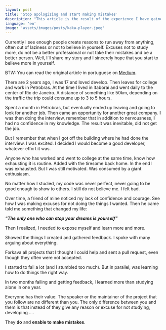 ```yaml
---
layout: post
title: 'Stop apologizing and start making mistakes'
description: "This article is the result of the experience I have gained performing consulting and observing the attitude of many developers."
language: 'en'
image: 'assets/images/posts/kaka-player.jpeg'
---
```


Currently I see enough people create reasons to run away from anything, often out of laziness or not to believe in yourself. Excuses not to study more, do not be a better professional or not take their mistakes and be a better person. Well, I'll share my story and I sincerely hope that you start to believe more in yourself.

<!-- more -->

BTW: You can read the original article in portuguese on [Medium](https://medium.com/@raphamorim/pare-de-dar-desculpas-e-aprenda-a-errar-ad17bbebb8a2).

There are 2 years ago, I was 17 and loved develop. Then leaves for college and work in Petrobras. At the time I lived in Itaboraí and went daily to the center of Rio de Janeiro. A distance of something like 50km, depending on the traffic the trip could consume up to 3 to 5 hours.

Spent a month in Petrobras, but eventually ended up leaving and going to look for another job. Then came an opportunity for another great company. I was then doing the interview, remember that in addition to nervousness, I had no confidence in my knowledge. The result was inevitable, did not get the job.

But I remember that when I got off the building where he had done the interview. I was excited. I decided I would become a good developer, whatever effort it was.

Anyone who has worked and went to college at the same time, know how exhausting it is routine. Added with the tiresome back home. In the end I was exhausted. But I was still motivated. Was consumed by a giant enthusiasm.

No matter how I studied, my code was never perfect, never going to be good enough to show to others. I still do not believe me. I felt bad.

Over time, a friend of mine noticed my lack of confidence and courage. See how I was making excuses for not doing the things I wanted. Then he came told me something that changed my life:

<strong><em>"The only one who can stop your dreams is yourself"</em></strong>

Then I realized, I needed to expose myself and learn more and more.

Showed the things I created and gathered feedback. I spoke with many arguing about everything.

Forkava all projects that I thought I could help and sent a pull request, even though they often were not accepted.

I started to fail a lot (and I stumbled too much). But in parallel, was learning how to do things the right way.

In two months failing and getting feedback, I learned more than studying alone in one year.

Everyone has their value. The speaker or the maintainer of the project that you follow are no different than you. The only difference between you and them is that instead of they give any reason or excuse for not studying, developing ....

They **do** and **enable to make mistakes**.